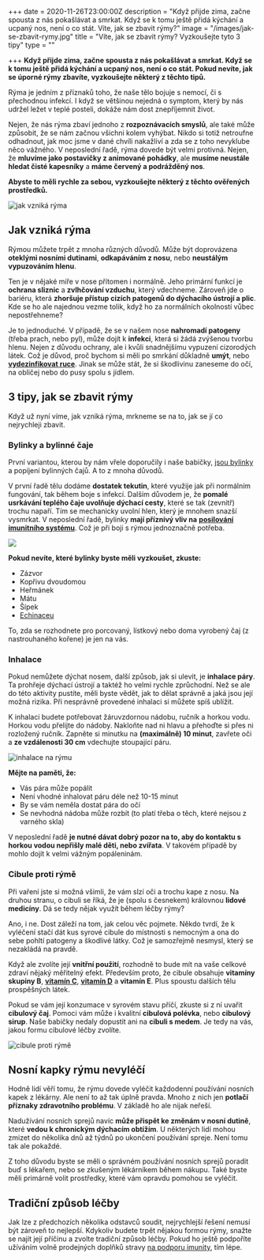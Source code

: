 +++
date = 2020-11-26T23:00:00Z
description = "Když přijde zima, začne spousta z nás pokašlávat a smrkat. Když se k tomu ještě přidá kýchání a ucpaný nos, není o co stát. Víte, jak se zbavit rýmy?"
image = "/images/jak-se-zbavit-rymy.jpg"
title = "Víte, jak se zbavit rýmy? Vyzkoušejte tyto 3 tipy"
type = ""

+++
**Když přijde zima, začne spousta z nás pokašlávat a smrkat. Když se k tomu ještě přidá kýchání a ucpaný nos, není o co stát. Pokud nevíte, jak se úporné rýmy zbavíte, vyzkoušejte některý z těchto tipů.**

Rýma je jedním z příznaků toho, že naše tělo bojuje s nemocí, či s přechodnou infekcí. I když se většinou nejedná o symptom, který by nás udržel ležet v teplé posteli, dokáže nám dost znepříjemnit život.

Nejen, že nás rýma zbaví jednoho z **rozpoznávacích smyslů**, ale také může způsobit, že se nám začnou všichni kolem vyhýbat. Nikdo si totiž netroufne odhadnout, jak moc jsme v dané chvíli nakažliví a zda se z toho nevyklube něco vážného. V neposlední řadě, rýma dovede být velmi protivná. Nejen, že **mluvíme jako postavičky z animované pohádky**, ale **musíme neustále hledat čisté kapesníky** a **máme červený a podrážděný nos**.

**Abyste to měli rychle za sebou, vyzkoušejte některý z těchto ověřených prostředků.**

![jak vzniká rýma](/images/jak-vznika-ryma.jpg)

## Jak vzniká rýma

Rýmou můžete trpět z mnoha různých důvodů. Může být doprovázena **oteklými nosními dutinami**, **odkapáváním z nosu**, nebo **neustálým vypuzováním hlenu**.

Ten je v nějaké míře v nose přítomen i normálně. Jeho primární funkcí je **ochrana sliznic** a **zvlhčování vzduchu**, který vdechneme. Zároveň jde o bariéru, která **zhoršuje přístup cizích patogenů do dýchacího ústrojí a plic**. Kde se ho ale najednou vezme tolik, když ho za normálních okolností vůbec nepostřehneme?

Je to jednoduché. V případě, že se v našem nose **nahromadí patogeny** (třeba prach, nebo pyl), může dojít k **infekci**, která si žádá zvýšenou tvorbu hlenu. Nejen z důvodu ochrany, ale i kvůli snadnějšímu vypuzení cizorodých látek. Což je důvod, proč bychom si měli po smrkání důkladně **umýt**, nebo [**vydezinfikovat ruce**](https://www.oslabenaimunita.cz/blog/dezinfekce-rukou-vite-jak-ji-spravne-pouzivat/). Jinak se může stát, že si škodlivinu zaneseme do očí, na obličej nebo do pusy spolu s jídlem.

## 3 tipy, jak se zbavit rýmy

Když už nyní víme, jak vzniká rýma, mrkneme se na to, jak se jí co nejrychleji zbavit.

### Bylinky a bylinné čaje

První variantou, kterou by nám vřele doporučily i naše babičky, [jsou bylinky](https://www.oslabenaimunita.cz/4-nejucinnejsi-bylinky-na-podporu-imunity/) a popíjení bylinných čajů. A to z mnoha důvodů.

V první řadě tělu dodáme **dostatek tekutin**, které využije jak při normálním fungování, tak během boje s infekcí. Dalším důvodem je, že **pomalé usrkávání teplého čaje uvolňuje dýchací cesty**, které se tak (zevnitř) trochu napaří. Tím se mechanicky uvolní hlen, který je mnohem snazší vysmrkat. V neposlední řadě, bylinky **mají příznivý vliv na** [**posilování imunitního systému**](https://www.oslabenaimunita.cz/5-ucinnych-tipu-na-posileni-imunity/). Což je při boji s rýmou jednoznačně potřeba.

![](/images/bylinky-na-rymu.jpg)

**Pokud nevíte, které bylinky byste měli vyzkoušet, zkuste:**

* Zázvor
* Kopřivu dvoudomou
* Heřmánek
* Mátu
* Šípek
* [Echinaceu](https://www.oslabenaimunita.cz/blog/echinacea-vyresi-vase-problemy-s-imunitou/)

To, zda se rozhodnete pro porcovaný, lístkový nebo doma vyrobený čaj (z nastrouhaného kořene) je jen na vás.

### Inhalace

Pokud nemůžete dýchat nosem, další způsob, jak si ulevit, je **inhalace páry**. Ta prohřeje dýchací ústrojí a taktéž ho velmi rychle zprůchodní. Než se ale do této aktivity pustíte, měli byste vědět, jak to dělat správně a jaká jsou její možná rizika. Při nesprávně provedené inhalaci si můžete spíš ublížit.

K inhalaci budete potřebovat žáruvzdornou nádobu, ručník a horkou vodu. Horkou vodu přelijte do nádoby. Nakloňte nad ni hlavu a přehoďte si přes ni rozložený ručník. Zapněte si minutku na **(maximálně) 10 minut**, zavřete oči a **ze vzdálenosti 30 cm** vdechujte stoupající páru.

![inhalace na rýmu](/images/inhalace-na-rymu.jpg)

**Mějte na paměti, že:**

* Vás pára může popálit
* Není vhodné inhalovat páru déle než 10-15 minut
* By se vám neměla dostat pára do očí
* Se nevhodná nádoba může rozbít (to platí třeba o těch, které nejsou z varného skla)

V neposlední řadě **je nutné dávat dobrý pozor na to, aby do kontaktu s horkou vodou nepřišly malé děti, nebo zvířata**. V takovém případě by mohlo dojít k velmi vážným popáleninám.

### Cibule proti rýmě

Při vaření jste si možná všimli, že vám slzí oči a trochu kape z nosu. Na druhou stranu, o cibuli se říká, že je (spolu s česnekem) královnou **lidové medicíny**. Dá se tedy nějak využít během léčby rýmy?

Ano, i ne. Dost záleží na tom, jak celou věc pojmete. Někdo tvrdí, že k vyléčení stačí dát kus syrové cibule do místnosti s nemocným a ona do sebe pohltí patogeny a škodlivé látky. Což je samozřejmě nesmysl, který se nezakládá na pravdě.

Když ale zvolíte její **vnitřní použití**, rozhodně to bude mít na vaše celkové zdraví nějaký měřitelný efekt. Především proto, že cibule obsahuje **vitamíny skupiny B**, [**vitamín C**](https://www.oslabenaimunita.cz/blog/vitamin-c-pro-zdravou-imunitu/), [**vitamín D**](https://www.oslabenaimunita.cz/blog/vitamin-d3-ochrana-pred-onemocnenim/) a **vitamín E**. Plus spoustu dalších tělu prospěšných látek.

Pokud se vám její konzumace v syrovém stavu příčí, zkuste si z ní uvařit **cibulový čaj**. Pomoci vám může i kvalitní **cibulová polévka**, nebo **cibulový sirup**. Naše babičky nedaly dopustit ani na **cibuli s medem**. Je tedy na vás, jakou formu cibulové léčby zvolíte.

![cibule proti rýmě](/images/cibule-proti-ryme.jpg)

## Nosní kapky rýmu nevyléčí

Hodně lidí věří tomu, že rýmu dovede vyléčit každodenní používání nosních kapek z lékárny. Ale není to až tak úplně pravda. Mnoho z nich jen **potlačí příznaky zdravotního problému**. V základě ho ale nijak neřeší.

Nadužívání nosních sprejů navíc **může přispět ke změnám v nosní dutině**, které **vedou k chronickým dýchacím obtížím**. U některých lidí mohou zmizet do několika dnů až týdnů po ukončení používání spreje. Není tomu tak ale pokaždé.

Z toho důvodu byste se měli o správném používání nosních sprejů poradit buď s lékařem, nebo se zkušeným lékárníkem během nákupu. Také byste měli primárně volit prostředky, které vám opravdu pomohou se vyléčit.

## Tradiční způsob léčby

Jak lze z předchozích několika odstavců soudit, nejrychlejší řešení nemusí být zároveň to nejlepší. Kdykoliv budete trpět nějakou formou rýmy, snažte se najít její příčinu a zvolte tradiční způsob léčby. Pokud ho ještě podpoříte užíváním volně prodejných doplňků stravy [na podporu imunity](https://www.oslabenaimunita.cz/imunitni-system-vite-jak-funguje/), tím lépe.